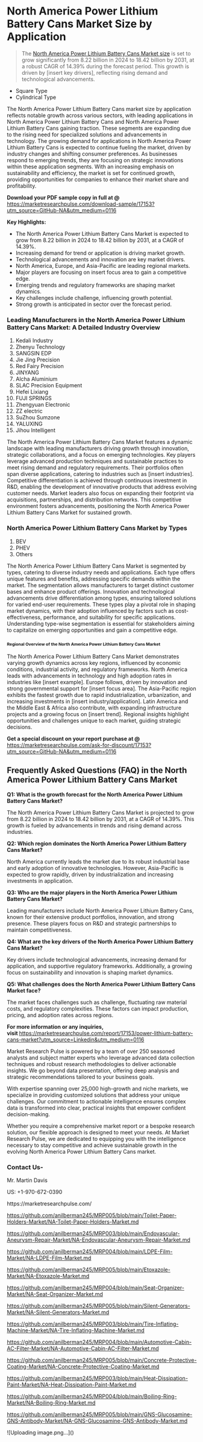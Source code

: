 <h1>North America Power Lithium Battery Cans Market&nbsp;Size by Application</h1><blockquote><p>The <a href="https://marketresearchpulse.com/download-sample/17153?utm_source=GitHub-NA&amp;utm_medium=0116">North America Power Lithium Battery Cans Market size</a> is set to grow significantly from 8.22 billion in 2024 to 18.42 billion by 2031, at a robust CAGR of 14.39% during the forecast period. This growth is driven by [insert key drivers], reflecting rising demand and technological advancements.</p></blockquote><ul><li>Square Type<li> Cylindrical Type</li></ul><p>The North America Power Lithium Battery Cans market size by application reflects notable growth across various sectors, with leading applications in North America Power Lithium Battery Cans and North America Power Lithium Battery Cans gaining traction. These segments are expanding due to the rising need for specialized solutions and advancements in technology. The growing demand for applications in North America Power Lithium Battery Cans is expected to continue fueling the market, driven by industry changes and shifting consumer preferences. As businesses respond to emerging trends, they are focusing on strategic innovations within these application segments. With an increasing emphasis on sustainability and efficiency, the market is set for continued growth, providing opportunities for companies to enhance their market share and profitability.</p><p><strong>Download your PDF sample copy in full at @ </strong><a href="https://marketresearchpulse.com/download-sample/17153?utm_source=GitHub-NA&amp;utm_medium=0116">https://marketresearchpulse.com/download-sample/17153?utm_source=GitHub-NA&amp;utm_medium=0116</a></p><p><strong>Key Highlights: </strong></p><ul><li>The North America Power Lithium Battery Cans Market is expected to grow from 8.22 billion in 2024 to 18.42 billion by 2031, at a CAGR of 14.39%.</li><li>Increasing demand for trend or application is driving market growth.</li><li>Technological advancements and innovation are key market drivers.</li><li>North America, Europe, and Asia-Pacific are leading regional markets.</li><li>Major players are focusing on insert focus area to gain a competitive edge.</li><li>Emerging trends and regulatory frameworks are shaping market dynamics.</li><li>Key challenges include challenge, influencing growth potential.</li><li>Strong growth is anticipated in sector over the forecast period.</li></ul><h3>Leading Manufacturers in the North America Power Lithium Battery Cans Market: A Detailed Industry Overview</h3><ol><li>Kedali Industry</li><li>Zhenyu Technology</li><li>SANGSIN EDP</li><li>Jie Jing Precision</li><li>Red Fairy Precision</li><li>JINYANG</li><li>Alcha Aluminium</li><li>SLAC Precision Equipment</li><li>Hefei Lixiang</li><li>FUJI SPRINGS</li><li>Zhengyuan Electronic</li><li>ZZ electric</li><li>SuZhou Sumzone</li><li>YALUXING</li><li>Jihou Intelligent</li></ol><div class="flex max-w-full flex-col flex-grow"><div class="min-h-8 text-message flex w-full flex-col items-end gap-2 whitespace-normal break-words [.text-message+&amp;]:mt-5" dir="auto" data-message-author-role="assistant" data-message-id="fd8432e4-4910-450d-b182-61b7bfb0a01f" data-message-model-slug="gpt-4o"><div class="flex w-full flex-col gap-1 empty:hidden first:pt-[3px]"><div class="markdown prose w-full break-words dark:prose-invert light"><p>The North America Power Lithium Battery Cans Market features a dynamic landscape with leading manufacturers driving growth through innovation, strategic collaborations, and a focus on emerging technologies. Key players leverage advanced production techniques and sustainable practices to meet rising demand and regulatory requirements. Their portfolios often span diverse applications, catering to industries such as [insert industries]. Competitive differentiation is achieved through continuous investment in R&amp;D, enabling the development of innovative products that address evolving customer needs. Market leaders also focus on expanding their footprint via acquisitions, partnerships, and distribution networks. This competitive environment fosters advancements, positioning the North America Power Lithium Battery Cans Market for sustained growth.</p></div></div></div></div><h3>North America Power Lithium Battery Cans Market by Types</h3><ol><li>BEV<li> PHEV<li> Others</li></ol><div class="flex max-w-full flex-col flex-grow"><div class="min-h-8 text-message flex w-full flex-col items-end gap-2 whitespace-normal break-words [.text-message+&amp;]:mt-5" dir="auto" data-message-author-role="assistant" data-message-id="084470be-0bb7-4664-bddf-5156b4f41249" data-message-model-slug="gpt-4o-mini"><div class="flex w-full flex-col gap-1 empty:hidden first:pt-[3px]"><div class="markdown prose w-full break-words dark:prose-invert light"><p>The North America Power Lithium Battery Cans Market is segmented by types, catering to diverse industry needs and applications. Each type offers unique features and benefits, addressing specific demands within the market. The segmentation allows manufacturers to target distinct customer bases and enhance product offerings. Innovation and technological advancements drive differentiation among types, ensuring tailored solutions for varied end-user requirements. These types play a pivotal role in shaping market dynamics, with their adoption influenced by factors such as cost-effectiveness, performance, and suitability for specific applications. Understanding type-wise segmentation is essential for stakeholders aiming to capitalize on emerging opportunities and gain a competitive edge.</p></div></div></div></div><h3><span style="font-size: 11px;">Regional Overview of the North America Power Lithium Battery Cans Market</span></h3><div class="flex max-w-full flex-col flex-grow"><div class="min-h-8 text-message flex w-full flex-col items-end gap-2 whitespace-normal break-words [.text-message+&amp;]:mt-5" dir="auto" data-message-author-role="assistant" data-message-id="e9038762-ce64-4e30-91c9-9bd413514231" data-message-model-slug="gpt-4o-mini"><div class="flex w-full flex-col gap-1 empty:hidden first:pt-[3px]"><div class="markdown prose w-full break-words dark:prose-invert light"><p>The North America Power Lithium Battery Cans Market demonstrates varying growth dynamics across key regions, influenced by economic conditions, industrial activity, and regulatory frameworks. North America leads with advancements in technology and high adoption rates in industries like [insert example]. Europe follows, driven by innovation and strong governmental support for [insert focus area]. The Asia-Pacific region exhibits the fastest growth due to rapid industrialization, urbanization, and increasing investments in [insert industry/application]. Latin America and the Middle East &amp; Africa also contribute, with expanding infrastructure projects and a growing focus on [insert trend]. Regional insights highlight opportunities and challenges unique to each market, guiding strategic decisions.</p></div></div></div></div><p><strong>Get a special discount on your report purchase at @ </strong><a href="https://marketresearchpulse.com/ask-for-discount/17153?utm_source=GitHub-NA&amp;utm_medium=0116">https://marketresearchpulse.com/ask-for-discount/17153?utm_source=GitHub-NA&amp;utm_medium=0116</a></p><h2>Frequently Asked Questions (FAQ) in the North America Power Lithium Battery Cans Market</h2><p><strong>Q1: What is the growth forecast for the North America Power Lithium Battery Cans Market?</strong></p><p>The North America Power Lithium Battery Cans Market is projected to grow from 8.22 billion in 2024 to 18.42 billion by 2031, at a CAGR of 14.39%. This growth is fueled by advancements in trends and rising demand across industries.</p><p><strong>Q2: Which region dominates the North America Power Lithium Battery Cans Market?</strong></p><p>North America currently leads the market due to its robust industrial base and early adoption of innovative technologies. However, Asia-Pacific is expected to grow rapidly, driven by industrialization and increasing investments in application.</p><p><strong>Q3: Who are the major players in the North America Power Lithium Battery Cans Market?</strong></p><p>Leading manufacturers include North America Power Lithium Battery Cans, known for their extensive product portfolios, innovation, and strong presence. These players focus on R&amp;D and strategic partnerships to maintain competitiveness.</p><p><strong>Q4: What are the key drivers of the North America Power Lithium Battery Cans Market?</strong></p><p>Key drivers include technological advancements, increasing demand for application, and supportive regulatory frameworks. Additionally, a growing focus on sustainability and innovation is shaping market dynamics.</p><p><strong>Q5: What challenges does the North America Power Lithium Battery Cans Market face?</strong></p><p>The market faces challenges such as challenge, fluctuating raw material costs, and regulatory complexities. These factors can impact production, pricing, and adoption rates across regions.</p><p><strong>For more information or any inquiries, visit&nbsp;</strong><a href="https://marketresearchpulse.com/report/17153/power-lithium-battery-cans-market?utm_source=Linkedin&utm_medium=0116">https://marketresearchpulse.com/report/17153/power-lithium-battery-cans-market?utm_source=Linkedin&utm_medium=0116</a></p><p>Market Research Pulse is powered by a team of over 250 seasoned analysts and subject matter experts who leverage advanced data collection techniques and robust research methodologies to deliver actionable insights. We go beyond data presentation, offering deep analysis and strategic recommendations tailored to your business goals.</p><p>With expertise spanning over 25,000 high-growth and niche markets, we specialize in providing customized solutions that address your unique challenges. Our commitment to actionable intelligence ensures complex data is transformed into clear, practical insights that empower confident decision-making.</p><p>Whether you require a comprehensive market report or a bespoke research solution, our flexible approach is designed to meet your needs. At Market Research Pulse, we are dedicated to equipping you with the intelligence necessary to stay competitive and achieve sustainable growth in the evolving North America Power Lithium Battery Cans market.</p><h3><strong>Contact Us-</strong></h3><p>Mr. Martin Davis</p><p>US: +1-970-672-0390</p><p>https://marketresearchpulse.com/</p><p><a href="https://github.com/anilberman245/MRP005/blob/main/Toilet-Paper-Holders-Market/NA-Toilet-Paper-Holders-Market.md">https://github.com/anilberman245/MRP005/blob/main/Toilet-Paper-Holders-Market/NA-Toilet-Paper-Holders-Market.md</a></p><p><a href="https://github.com/anilberman245/MRP003/blob/main/Endovascular-Aneurysm-Repair-Market/NA-Endovascular-Aneurysm-Repair-Market.md">https://github.com/anilberman245/MRP003/blob/main/Endovascular-Aneurysm-Repair-Market/NA-Endovascular-Aneurysm-Repair-Market.md</a></p><p><a href="https://github.com/anilberman245/MRP004/blob/main/LDPE-Film-Market/NA-LDPE-Film-Market.md">https://github.com/anilberman245/MRP004/blob/main/LDPE-Film-Market/NA-LDPE-Film-Market.md</a></p><p><a href="https://github.com/anilberman245/MRP005/blob/main/Etoxazole-Market/NA-Etoxazole-Market.md">https://github.com/anilberman245/MRP005/blob/main/Etoxazole-Market/NA-Etoxazole-Market.md</a></p><p><a href="https://github.com/anilberman245/MRP004/blob/main/Seat-Organizer-Market/NA-Seat-Organizer-Market.md">https://github.com/anilberman245/MRP004/blob/main/Seat-Organizer-Market/NA-Seat-Organizer-Market.md</a></p><p><a href="https://github.com/anilberman245/MRP005/blob/main/Silent-Generators-Market/NA-Silent-Generators-Market.md">https://github.com/anilberman245/MRP005/blob/main/Silent-Generators-Market/NA-Silent-Generators-Market.md</a></p><p><a href="https://github.com/anilberman245/MRP003/blob/main/Tire-Inflating-Machine-Market/NA-Tire-Inflating-Machine-Market.md">https://github.com/anilberman245/MRP003/blob/main/Tire-Inflating-Machine-Market/NA-Tire-Inflating-Machine-Market.md</a></p><p><a href="https://github.com/anilberman245/MRP004/blob/main/Automotive-Cabin-AC-Filter-Market/NA-Automotive-Cabin-AC-Filter-Market.md">https://github.com/anilberman245/MRP004/blob/main/Automotive-Cabin-AC-Filter-Market/NA-Automotive-Cabin-AC-Filter-Market.md</a></p><p><a href="https://github.com/anilberman245/MRP005/blob/main/Concrete-Protective-Coating-Market/NA-Concrete-Protective-Coating-Market.md">https://github.com/anilberman245/MRP005/blob/main/Concrete-Protective-Coating-Market/NA-Concrete-Protective-Coating-Market.md</a></p><p><a href="https://github.com/anilberman245/MRP003/blob/main/Heat-Dissipation-Paint-Market/NA-Heat-Dissipation-Paint-Market.md">https://github.com/anilberman245/MRP003/blob/main/Heat-Dissipation-Paint-Market/NA-Heat-Dissipation-Paint-Market.md</a></p><p><a href="https://github.com/anilberman245/MRP004/blob/main/Boiling-Ring-Market/NA-Boiling-Ring-Market.md">https://github.com/anilberman245/MRP004/blob/main/Boiling-Ring-Market/NA-Boiling-Ring-Market.md</a></p><p><a href="https://github.com/anilberman245/MRP005/blob/main/GNS-Glucosamine-GNS-Antibody-Market/NA-GNS-Glucosamine-GNS-Antibody-Market.md">https://github.com/anilberman245/MRP005/blob/main/GNS-Glucosamine-GNS-Antibody-Market/NA-GNS-Glucosamine-GNS-Antibody-Market.md</a></p>
![Uploading image.png…]()
